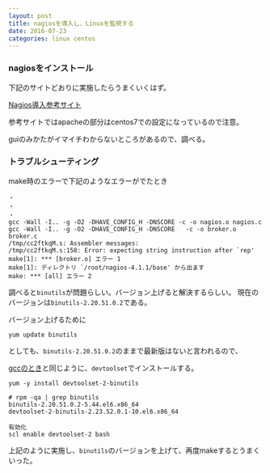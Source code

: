 ```yaml
---
layout: post
title: nagiosを導入し、Linuxを監視する
date: 2016-07-23
categories: linux centos
---
```



### nagiosをインストール

下記のサイトどおりに実施したらうまくいくはず。

[Nagios導入参考サイト](https://centossrv.com/nagios-centos7.shtml)


参考サイトではapacheの部分はcentos7での設定になっているので注意。

guiのみかたがイマイチわからないところがあるので、調べる。

### トラブルシューティング

make時のエラーで下記のようなエラーがでたとき

```
・
・
・
gcc -Wall -I.. -g -O2 -DHAVE_CONFIG_H -DNSCORE -c -o nagios.o nagios.c
gcc -Wall -I.. -g -O2 -DHAVE_CONFIG_H -DNSCORE   -c -o broker.o broker.c
/tmp/cc2ftkqM.s: Assembler messages:
/tmp/cc2ftkqM.s:158: Error: expecting string instruction after `rep'
make[1]: *** [broker.o] エラー 1
make[1]: ディレクトリ `/root/nagios-4.1.1/base' から出ます
make: *** [all] エラー 2
```

調べると`binutils`が問題らしい。バージョン上げると解決するらしい。
現在のバージョンは`binutils-2.20.51.0.2`である。

バージョン上げるために

```
yum update binutils
```

としても、`binutils-2.20.51.0.2`のままで最新版はないと言われるので、

[gccのとき](https://ynishimura.github.io/linux/centos/2016/07/17/gcc.html)と同じように、`devtoolset`でインストールする。


```
yum -y install devtoolset-2-binutils

# rpm -qa | grep binutils
binutils-2.20.51.0.2-5.44.el6.x86_64
devtoolset-2-binutils-2.23.52.0.1-10.el6.x86_64

有効化
scl enable devtoolset-2 bash
```

上記のように実施し、`binutils`のバージョンを上げて、再度makeするとうまくいった。


